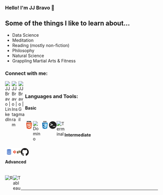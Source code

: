 ### Hello! I'm JJ Bravo 👋 
 

## Some of the things I like to learn about...

- Data Science 
- Meditation
- Reading (mostly non-fiction)
- Philosophy
- Natural Science 
- Grappling Martial Arts & Fitness

### Connect with me:

[<img align="left" alt="JJ Bravo | LinkedIn" width="22px" src="https://cdn.jsdelivr.net/npm/simple-icons@v3/icons/linkedin.svg" />][linkedin]
[<img align="left" alt="JJ Bravo | Instagram" width="22px" src="https://cdn.jsdelivr.net/npm/simple-icons@v3/icons/instagram.svg" />][instagram]

[<img align="left" alt="JJ Bravo | Gmail" width="22px" src="https://upload.wikimedia.org/wikipedia/commons/thumb/7/7e/Gmail_icon_%282020%29.svg/2560px-Gmail_icon_%282020%29.svg.png" />][gmail]


<br />

### Languages and Tools:

#### Basic 
<br>
<img align="left" alt="HTML5" width="26px" src="https://raw.githubusercontent.com/github/explore/80688e429a7d4ef2fca1e82350fe8e3517d3494d/topics/html/html.png" /><img align="left" alt="Domino" width="26px" src="https://venturebeat.com/wp-content/uploads/2020/06/cf29b39c-24c2-421b-b839-f590ce3123f7-e1591042839433.png?w=1200&strip=all" /><img align="left" alt="CSS3" width="26px" src="https://raw.githubusercontent.com/github/explore/80688e429a7d4ef2fca1e82350fe8e3517d3494d/topics/css/css.png" /><img align="left" alt="Terminal" width="26px" src="https://raw.githubusercontent.com/github/explore/80688e429a7d4ef2fca1e82350fe8e3517d3494d/topics/terminal/terminal.png" /><img align="left" alt="Terminal" width="26px" src="https://upload.wikimedia.org/wikipedia/commons/thumb/c/c3/Python-logo-notext.svg/1200px-Python-logo-notext.svg.png" />
<br>

#### Intermediate 
<br>
<img align="left" alt="SQL" width="26px" src="https://raw.githubusercontent.com/github/explore/80688e429a7d4ef2fca1e82350fe8e3517d3494d/topics/sql/sql.png" /><img align="left" alt="Git" width="26px" src="https://raw.githubusercontent.com/github/explore/80688e429a7d4ef2fca1e82350fe8e3517d3494d/topics/git/git.png" /><img align="left" alt="GitHub" width="26px" src="https://raw.githubusercontent.com/github/explore/78df643247d429f6cc873026c0622819ad797942/topics/github/github.png" />
<br>

#### Advanced 
<br>
<img align="left" alt="R" width="26px" src="https://www.r-project.org/logo/Rlogo.png" /><img align="left" alt="Tableau" width="26px" src="https://zappysys.com/blog/wp-content/uploads/2018/06/tableau-integration-logo.png" />


<br />
<br />

---

[instagram]: https://www.instagram.com/jjbravo97/
[linkedin]: https://www.linkedin.com/in/jjbravo/ 
[gmail]: https://mail.google.com/mail/?view=cm&fs=1&to=tehjjbravo@gmail.com&su=SUBJECT&body=BODY